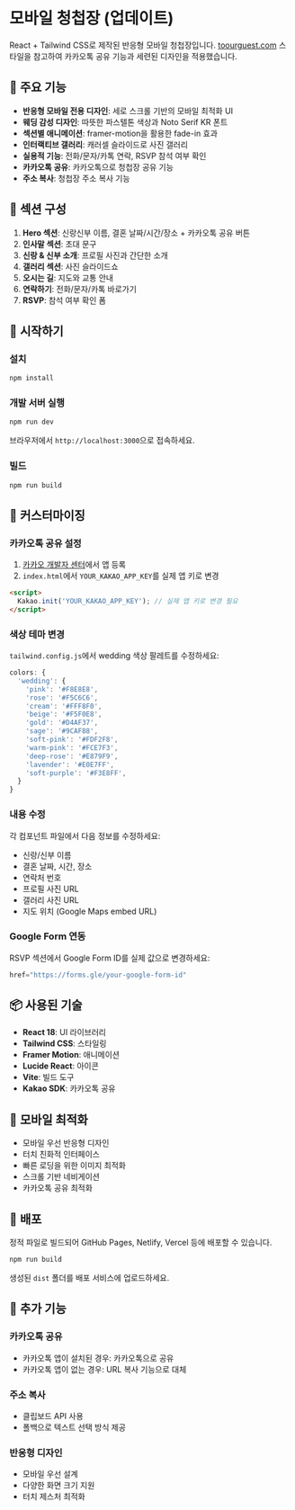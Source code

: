 # 모바일 청첩장 (업데이트)

React + Tailwind CSS로 제작된 반응형 모바일 청첩장입니다. [toourguest.com](https://toourguest.com/cards/thlsyj) 스타일을 참고하여 카카오톡 공유 기능과 세련된 디자인을 적용했습니다.

## 🎯 주요 기능

- **반응형 모바일 전용 디자인**: 세로 스크롤 기반의 모바일 최적화 UI
- **웨딩 감성 디자인**: 따뜻한 파스텔톤 색상과 Noto Serif KR 폰트
- **섹션별 애니메이션**: framer-motion을 활용한 fade-in 효과
- **인터랙티브 갤러리**: 캐러셀 슬라이드로 사진 갤러리
- **실용적 기능**: 전화/문자/카톡 연락, RSVP 참석 여부 확인
- **카카오톡 공유**: 카카오톡으로 청첩장 공유 기능
- **주소 복사**: 청첩장 주소 복사 기능

## 📱 섹션 구성

1. **Hero 섹션**: 신랑신부 이름, 결혼 날짜/시간/장소 + 카카오톡 공유 버튼
2. **인사말 섹션**: 초대 문구
3. **신랑 & 신부 소개**: 프로필 사진과 간단한 소개
4. **갤러리 섹션**: 사진 슬라이드쇼
5. **오시는 길**: 지도와 교통 안내
6. **연락하기**: 전화/문자/카톡 바로가기
7. **RSVP**: 참석 여부 확인 폼

## 🚀 시작하기

### 설치

```bash
npm install
```

### 개발 서버 실행

```bash
npm run dev
```

브라우저에서 `http://localhost:3000`으로 접속하세요.

### 빌드

```bash
npm run build
```

## 🎨 커스터마이징

### 카카오톡 공유 설정
1. [카카오 개발자 센터](https://developers.kakao.com/)에서 앱 등록
2. `index.html`에서 `YOUR_KAKAO_APP_KEY`를 실제 앱 키로 변경

```html
<script>
  Kakao.init('YOUR_KAKAO_APP_KEY'); // 실제 앱 키로 변경 필요
</script>
```

### 색상 테마 변경
`tailwind.config.js`에서 wedding 색상 팔레트를 수정하세요:

```javascript
colors: {
  'wedding': {
    'pink': '#F8E8E8',
    'rose': '#F5C6C6',
    'cream': '#FFF8F0',
    'beige': '#F5F0E8',
    'gold': '#D4AF37',
    'sage': '#9CAF88',
    'soft-pink': '#FDF2F8',
    'warm-pink': '#FCE7F3',
    'deep-rose': '#E879F9',
    'lavender': '#E0E7FF',
    'soft-purple': '#F3E8FF',
  }
}
```

### 내용 수정
각 컴포넌트 파일에서 다음 정보를 수정하세요:
- 신랑/신부 이름
- 결혼 날짜, 시간, 장소
- 연락처 번호
- 프로필 사진 URL
- 갤러리 사진 URL
- 지도 위치 (Google Maps embed URL)

### Google Form 연동
RSVP 섹션에서 Google Form ID를 실제 값으로 변경하세요:

```javascript
href="https://forms.gle/your-google-form-id"
```

## 📦 사용된 기술

- **React 18**: UI 라이브러리
- **Tailwind CSS**: 스타일링
- **Framer Motion**: 애니메이션
- **Lucide React**: 아이콘
- **Vite**: 빌드 도구
- **Kakao SDK**: 카카오톡 공유

## 📱 모바일 최적화

- 모바일 우선 반응형 디자인
- 터치 친화적 인터페이스
- 빠른 로딩을 위한 이미지 최적화
- 스크롤 기반 네비게이션
- 카카오톡 공유 최적화

## 🎉 배포

정적 파일로 빌드되어 GitHub Pages, Netlify, Vercel 등에 배포할 수 있습니다.

```bash
npm run build
```

생성된 `dist` 폴더를 배포 서비스에 업로드하세요.

## 🔧 추가 기능

### 카카오톡 공유
- 카카오톡 앱이 설치된 경우: 카카오톡으로 공유
- 카카오톡 앱이 없는 경우: URL 복사 기능으로 대체

### 주소 복사
- 클립보드 API 사용
- 폴백으로 텍스트 선택 방식 제공

### 반응형 디자인
- 모바일 우선 설계
- 다양한 화면 크기 지원
- 터치 제스처 최적화